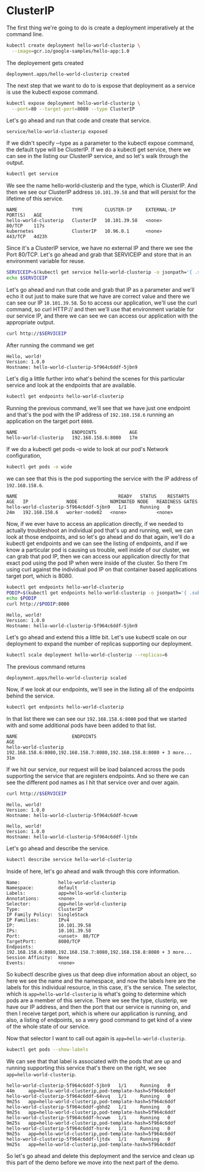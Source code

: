 # ClusterIP

The first thing we're going to do is create a deployment imperatively at the command line. 

```bash
kubectl create deployment hello-world-clusterip \
  --image=gcr.io/google-samples/hello-app:1.0
```

The deployement gets created

```
deployment.apps/hello-world-clusterip created
```

The next step that we want to do to is expose that deployment as a service is use the kubectl expose command. 

```bash
kubectl expose deployment hello-world-clusterip \
  --port=80 --target-port=8080 --type ClusterIP
``` 

Let's go ahead and run that code and create that service. 

```
service/hello-world-clusterip exposed
```

If we didn't specify ‑‑type as a parameter to the kubectl expose command, the default type will be ClusterIP. If we do a kubectl get service, there we can see in the listing our ClusterIP service, and so let's walk through the output. 

```bash
kubectl get service
```

We see the name hello‑world‑clusterip and the type, which is ClusterIP. And then we see our ClusterIP address `10.101.39.58` and that will persist for the lifetime of this service. 

```
NAME                    TYPE        CLUSTER-IP     EXTERNAL-IP   PORT(S)   AGE
hello-world-clusterip   ClusterIP   10.101.39.58   <none>        80/TCP    117s
kubernetes              ClusterIP   10.96.0.1      <none>        443/TCP   4d23h
```

Since it's a ClusterIP service, we have no external IP and there we see the Port 80/TCP. Let's go ahead and grab that SERVICEIP and store that in an environment variable for reuse. 

```bash
SERVICEIP=$(kubectl get service hello-world-clusterip -o jsonpath='{ .spec.clusterIP }')
echo $SERVICEIP
```

Let's go ahead and run that code and grab that IP as a parameter and we'll echo it out just to make sure that we have are correct value and there we can see our IP `10.101.39.58`. So to access our application, we'll use the curl command, so curl HTTP:// and then we'll use that environment variable for our service IP, and there we can see we can access our application with the appropriate output. 

```bash
curl http://$SERVICEIP
```
After running the command we get 

```
Hello, world!
Version: 1.0.0
Hostname: hello-world-clusterip-5f964c6ddf-5jbn9
```


Let's dig a little further into what's behind the scenes for this particular service and look at the endpoints that are available. 

```bash
kubectl get endpoints hello-world-clusterip
```

Running the previous command, we'll see that we have just one endpoint and that's the pod with the IP address of `192.168.158.6` running an application on the target port `8080`. 

```
NAME                    ENDPOINTS            AGE
hello-world-clusterip   192.168.158.6:8080   17m
```


If we do a kubectl get pods ‑o wide to look at our pod's Network configuration, 

```bash
kubectl get pods -o wide
```

we can see that this is the pod supporting the service with the IP address of `192.168.158.6`. 

```
NAME                                     READY   STATUS    RESTARTS   AGE   IP              NODE            NOMINATED NODE   READINESS GATES
hello-world-clusterip-5f964c6ddf-5jbn9   1/1     Running   0          24m   192.168.158.6   worker-node02   <none>           <none>
```

Now, if we ever have to access an application directly, if we needed to actually troubleshoot an individual pod that's up and running, well, we can look at those endpoints, and so let's go ahead and do that again, we'll do a kubectl get endpoints and we can see the listing of endpoints, and if we know a particular pod is causing us trouble, well inside of our cluster, we can grab that pod IP, then we can access our application directly for that exact pod using the pod IP when were inside of the cluster. So there I'm using curl against the individual pod IP on that container based applications target port, which is 8080. 

```bash
kubectl get endpoints hello-world-clusterip
PODIP=$(kubectl get endpoints hello-world-clusterip -o jsonpath='{ .subsets[].addresses[].ip }')
echo $PODIP
curl http://$PODIP:8080
```

```
Hello, world!
Version: 1.0.0
Hostname: hello-world-clusterip-5f964c6ddf-5jbn9
```

Let's go ahead and extend this a little bit. Let's use kubectl scale on our deployment to expand the number of replicas supporting our deployment. 

```bash
kubectl scale deployment hello-world-clusterip --replicas=6
```

The previous command returns

```
deployment.apps/hello-world-clusterip scaled
```

Now, if we look at our endpoints, we'll see in the listing all of the endpoints behind the service. 

```bash
kubectl get endpoints hello-world-clusterip
```

In that list there we can see our `192.168.158.6:8080` pod that we started with and some additional pods have been added to that list. 

```
NAME                    ENDPOINTS                                                              AGE
hello-world-clusterip   192.168.158.6:8080,192.168.158.7:8080,192.168.158.8:8080 + 3 more...   31m
```

If we hit our service, our request will be load balanced across the pods supporting the service that are registers endpoints. And so there we can see the different pod names as I hit that service over and over again. 

```bash
curl http://$SERVICEIP
```

```
Hello, world!
Version: 1.0.0
Hostname: hello-world-clusterip-5f964c6ddf-hcvwm
```

```
Hello, world!
Version: 1.0.0
Hostname: hello-world-clusterip-5f964c6ddf-ljtdx
```


Let's go ahead and describe the service. 

```bash
kubectl describe service hello-world-clusterip
```

Inside of here, let's go ahead and walk through this core information. 

```
Name:              hello-world-clusterip
Namespace:         default
Labels:            app=hello-world-clusterip
Annotations:       <none>
Selector:          app=hello-world-clusterip
Type:              ClusterIP
IP Family Policy:  SingleStack
IP Families:       IPv4
IP:                10.101.39.58
IPs:               10.101.39.58
Port:              <unset>  80/TCP
TargetPort:        8080/TCP
Endpoints:         192.168.158.6:8080,192.168.158.7:8080,192.168.158.8:8080 + 3 more...
Session Affinity:  None
Events:            <none>
```

So kubectl describe gives us that deep dive information about an object, so here we see the name and the namespace, and now the labels here are the labels for this individual resource, in this case, it's the service. The selector, which is `app=hello‑world‑clusterip` is what's going to determine which pods are a member of this service. There we see the type, clusterip, we have our IP address, and then the port that our service is running on, and then I receive target port, which is where our application is running, and also, a listing of endpoints, so a very good command to get kind of a view of the whole state of our service. 

Now that selector I want to call out again is `app=hello‑world‑clusterip`. 

```bash
kubectl get pods --show-labels
```

We can see that that label is associated with the pods that are up and running supporting this service that's there on the right, we see `app=hello‑world‑clusterip`. 

```
hello-world-clusterip-5f964c6ddf-5jbn9   1/1     Running   0          44m     app=hello-world-clusterip,pod-template-hash=5f964c6ddf
hello-world-clusterip-5f964c6ddf-64vvq   1/1     Running   0          9m25s   app=hello-world-clusterip,pod-template-hash=5f964c6ddf
hello-world-clusterip-5f964c6ddf-gbhd2   1/1     Running   0          9m25s   app=hello-world-clusterip,pod-template-hash=5f964c6ddf
hello-world-clusterip-5f964c6ddf-hcvwm   1/1     Running   0          9m25s   app=hello-world-clusterip,pod-template-hash=5f964c6ddf
hello-world-clusterip-5f964c6ddf-hsr4v   1/1     Running   0          9m25s   app=hello-world-clusterip,pod-template-hash=5f964c6ddf
hello-world-clusterip-5f964c6ddf-ljtdx   1/1     Running   0          9m25s   app=hello-world-clusterip,pod-template-hash=5f964c6ddf
```

So let's go ahead and delete this deployment and the service and clean up this part of the demo before we move into the next part of the demo.